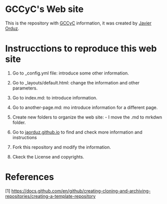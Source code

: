 # GCCyC's Web site

This is the repository with [GCCyC](https://gccyc.github.io/) 
information, it was created by [Javier Orduz](https://gccyc.github.io/).



# Instrucctions to reproduce this web site

1. Go to _config.yml file: introduce some other information.
1. Go to _layouts/default.html: change the information and other parameters.
1. Go to index.md: to introduce information.
1. Go to another-page.md: mo introduce information for a different page.
1. Create new folders to organize the web site: - I move the .md to mrkdwn folder.

1. Go to [jaorduz.github.io](https://jaorduz.github.io) to find and check more information and instructions
1. Fork this repository and modify the information.
1. Ckeck the License and copyrights.

# References

[1] https://docs.github.com/en/github/creating-cloning-and-archiving-repositories/creating-a-template-repository
<!---

--->
